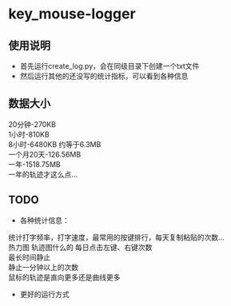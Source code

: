 # key_mouse-logger

## 使用说明

- 首先运行create_log.py，会在同级目录下创建一个txt文件
- 然后运行其他的还没写的统计指标，可以看到各种信息


## 数据大小
20分钟-270KB    
1小时-810KB     
8小时-6480KB 约等于6.3MB        
一个月20天-126.56MB     
一年-1518.75MB  
一年的轨迹才这么点...


## TODO

- 各种统计信息：

统计打字频率，打字速度，最常用的按键排行，每天复制粘贴的次数...     
热力图 轨迹图什么的 
每日点击左键、右键次数  
最长时间静止   
静止一分钟以上的次数    
鼠标的轨迹是直向更多还是曲线更多

- 更好的运行方式


